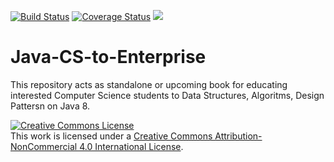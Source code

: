 [![Build Status](https://travis-ci.org/abhiesa/Java-CS-to-Enterprise.svg?branch=master)](https://travis-ci.org/abhiesa/Java-CS-to-Enterprise)
[![Coverage Status](https://coveralls.io/repos/github/abhiesa/Java-CS-to-Enterprise/badge.svg?branch=master)](https://coveralls.io/github/abhiesa/Java-CS-to-Enterprise?branch=master)
[<img src="https://img.shields.io/badge/SonarQube-Enabled-brightgreen.svg">](https://sonarqube.com/organizations/abhiesa-github/projects)

# Java-CS-to-Enterprise
This repository acts as standalone or upcoming book for educating interested Computer Science students to Data Structures, Algoritms, Design Pattersn on Java 8.




<a rel="license" href="http://creativecommons.org/licenses/by-nc/4.0/"><img alt="Creative Commons License" style="border-width:0" src="https://i.creativecommons.org/l/by-nc/4.0/88x31.png" /></a><br />This work is licensed under a <a rel="license" href="http://creativecommons.org/licenses/by-nc/4.0/">Creative Commons Attribution-NonCommercial 4.0 International License</a>.
